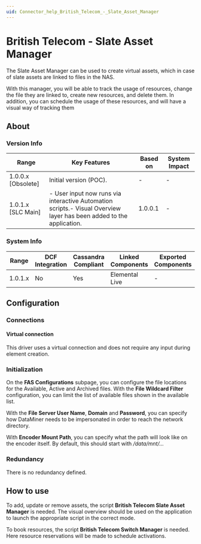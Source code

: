 ```yaml
---
uid: Connector_help_British_Telecom_-_Slate_Asset_Manager
---
```


# British Telecom - Slate Asset Manager

The Slate Asset Manager can be used to create virtual assets, which in case of slate assets are linked to files in the NAS.

With this manager, you will be able to track the usage of resources, change the file they are linked to, create new resources, and delete them. In addition, you can schedule the usage of these resources, and will have a visual way of tracking them

## About

### Version Info

| **Range**            | **Key Features**                                                                                                     | **Based on** | **System Impact** |
|----------------------|----------------------------------------------------------------------------------------------------------------------|--------------|-------------------|
| 1.0.0.x \[Obsolete\] | Initial version (POC).                                                                                               | \-           | \-                |
| 1.0.1.x \[SLC Main\] | \- User input now runs via interactive Automation scripts.- Visual Overview layer has been added to the application. | 1.0.0.1      | \-                |

### System Info

| **Range** | **DCF Integration** | **Cassandra Compliant** | **Linked Components** | **Exported Components** |
|-----------|---------------------|-------------------------|-----------------------|-------------------------|
| 1.0.1.x   | No                  | Yes                     | Elemental Live        | \-                      |

## Configuration

### Connections

#### Virtual connection

This driver uses a virtual connection and does not require any input during element creation.

### Initialization

On the **FAS Configurations** subpage, you can configure the file locations for the Available, Active and Archived files. With the **File Wildcard Filter** configuration, you can limit the list of available files shown in the available list.

With the **File Server User Name**, **Domain** and **Password**, you can specify how DataMiner needs to be impersonated in order to reach the network directory.

With **Encoder Mount Path**, you can specify what the path will look like on the encoder itself. By default, this should start with */data/mnt/...*

### Redundancy

There is no redundancy defined.

## How to use

To add, update or remove assets, the script **British Telecom Slate Asset Manager** is needed. The visual overview should be used on the application to launch the appropriate script in the correct mode.

To book resources, the script **British Telecom Switch Manager** is needed. Here resource reservations will be made to schedule activations.
